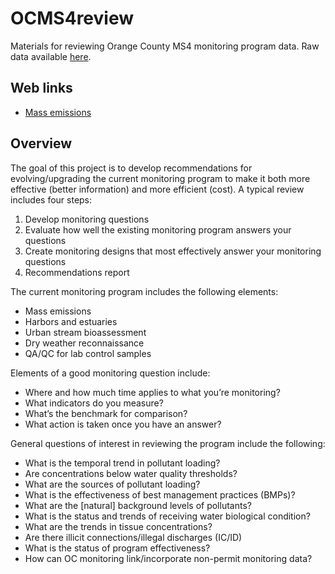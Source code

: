 # OCMS4review

Materials for reviewing Orange County MS4 monitoring program data. Raw data available [here](https://ocgov.box.com/s/8kpxenh93u9k58io0zfol9c88civcjzy).

## Web links

* [Mass emissions](https://sccwrp.github.io/OCMS4review/mass_emissions)

## Overview

The goal of this project is to develop recommendations for evolving/upgrading the current monitoring program to make it both more effective (better information) and more efficient (cost).  A typical review includes four steps:

1) Develop monitoring questions
1) Evaluate how well the existing monitoring program answers your questions
1) Create monitoring designs that most effectively answer your monitoring questions
1) Recommendations report

The current monitoring program includes the following elements:

* Mass emissions
* Harbors and estuaries
* Urban stream bioassessment
* Dry weather reconnaissance
* QA/QC for lab control samples

Elements of a good monitoring question include: 

* Where and how much time applies to what you’re monitoring?
* What indicators do you measure?
* What’s the benchmark for comparison?
* What action is taken once you have an answer?

General questions of interest in reviewing the program include the following: 

* What is the temporal trend in pollutant loading?
* Are concentrations below water quality thresholds?
* What are the sources of pollutant loading?
* What is the effectiveness of best management practices (BMPs)?
* What are the [natural] background levels of pollutants?
* What is the status and trends of receiving water biological condition?
* What are the trends in tissue concentrations?
* Are there illicit connections/illegal discharges (IC/ID) 
* What is the status of program effectiveness?
* How can OC monitoring link/incorporate non-permit monitoring data?

